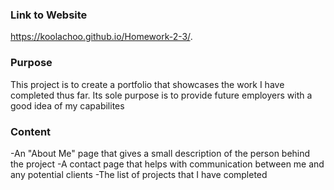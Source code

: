 ### Link to Website

https://koolachoo.github.io/Homework-2-3/.

### Purpose

This project is to create a portfolio that showcases the work I have completed thus far. Its sole purpose is to provide future employers with a good idea of my capabilites

### Content

-An "About Me" page that gives a small description of the person behind the project
-A contact page that helps with communication between me and any potential clients
-The list of projects that I have completed